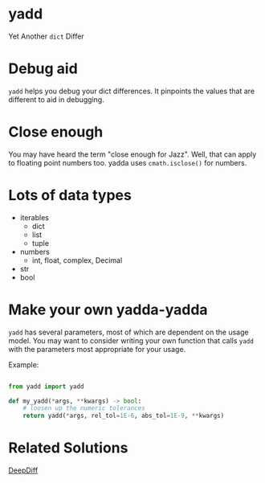 # yadd

Yet Another `dict` Differ

# Debug aid

`yadd` helps you debug your dict differences. It pinpoints the values that are different to aid in debugging.

# Close enough

You may have heard the term "close enough for Jazz". Well, that can apply to floating point numbers too. yadda uses `cmath.isclose()`
for numbers.

# Lots of data types

- iterables
  - dict
  - list
  - tuple
- numbers
  - int, float, complex, Decimal
- str
- bool

# Make your own yadda-yadda

`yadd` has several parameters, most of which are dependent on the usage model. You may want to consider writing your own
function that calls `yadd` with the parameters most appropriate for your usage.

Example:

```python

from yadd import yadd

def my_yadd(*args, **kwargs) -> bool:
    # loosen up the numeric tolerances
    return yadd(*args, rel_tol=1E-6, abs_tol=1E-9, **kwargs)

```

# Related Solutions

[DeepDiff](https://github.com/seperman/deepdiff)
